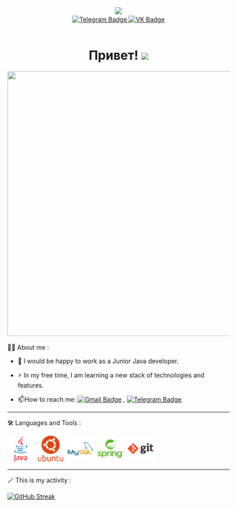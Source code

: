 <div id="header" align="center">
  <img src="https://media.giphy.com/media/jzuSsejVh8EYRfdOTz/giphy.gif" width="550"/>


<div id="badges" align="center">
  <a href="https://t.me/Felix_the_Cat_msk">
    <img src="https://img.shields.io/badge/Telegram-blue?logo=Telegram&logoColor=white&style=for-the-badge" alt="Telegram Badge"/>
  </a>
  <a href="https://vk.com/id140639825">
    <img src="https://img.shields.io/badge/VK-blue?logo=VK&logoColor=white&style=for-the-badge" alt="VK Badge"/>
  </a>
</div>

<img src="https://komarev.com/ghpvc/?username=Felix0417&style=flat-square&color=blue"  alt=""/>

<h1>
  Привет!
  <img src="https://media.giphy.com/media/ehCBnnca6RvasKtm3d/giphy.gif" width="60px"/>
</h1>
</div>

<div align="center">
  <img src="https://media.giphy.com/media/JOS2rbj7nkWmJPZMAL/giphy.gif" width="600" height="600"/>
</div>

:man_technologist: About me :

- :telescope: I would be happy to work as a Junior Java developer.

- :zap: In my free time, I am learning a new stack of technologies and features.

- :mailbox:How to reach me: [![Gmail Badge](https://img.shields.io/badge/Gmail-white?style=flat&logo=Gmail&logoColor=red)](https://mail.google.com/mail/msk.promo.avramich.m@gmail.com) , [![Telegram Badge](https://img.shields.io/badge/Telegram-blue?style=flat&logo=Telegram&logoColor=white)](https://t.me/Felix_the_Cat_msk)
- ---
:hammer_and_wrench: Languages and Tools :
<div>
  <img src="https://github.com/devicons/devicon/blob/master/icons/java/java-original-wordmark.svg" title="Java" alt="Java" width="60" height="60"/>&nbsp;
  <img src="https://github.com/devicons/devicon/blob/master/icons/ubuntu/ubuntu-plain-wordmark.svg" title="Ubuntu" alt="Ubuntu" width="60" height="60"/>&nbsp;
  <img src="https://github.com/devicons/devicon/blob/master/icons/mysql/mysql-original-wordmark.svg" title="MySQL" alt="MySQL" width="60" height="60"/>&nbsp;
  <img src="https://github.com/devicons/devicon/blob/master/icons/spring/spring-original-wordmark.svg" title="Spring" alt="Spring" width="60" height="60"/>&nbsp;
  <img src="https://github.com/devicons/devicon/blob/master/icons/git/git-original-wordmark.svg" title="Git" alt="Git" width="60" height="60"/>&nbsp;
  
  ---
  
  :magic_wand: This is my activity :
  
  [![GitHub Streak](http://github-readme-streak-stats.herokuapp.com?user=Felix0417&theme=dark&hide_border=true&date_format=j%20M%5B%20Y%5D)](https://git.io/streak-stats)
